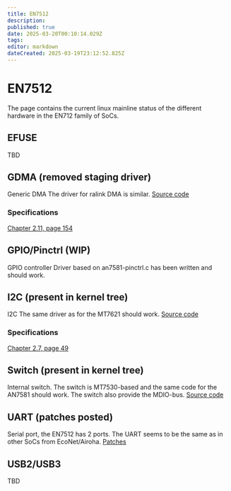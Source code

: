 ```yaml
---
title: EN7512
description: 
published: true
date: 2025-03-20T00:10:14.029Z
tags: 
editor: markdown
dateCreated: 2025-03-19T23:12:52.825Z
---
```


# EN7512
The page contains the current linux mainline status of the different hardware in the EN712 family of SoCs.


## EFUSE
TBD

## GDMA (removed staging driver)
Generic DMA
The driver for ralink DMA is similar.
[Source code](https://web.git.kernel.org/pub/scm/linux/kernel/git/stable/linux.git/tree/drivers/staging/ralink-gdma/ralink-gdma.c?h=v5.4.291)

### Specifications
[Chapter 2.11, page 154](http://gw.stasoft.net/share/nts/datasheets/MT7621_ProgrammingGuide_Preliminary_Platform.pdf) 


## GPIO/Pinctrl (WIP)
GPIO controller
Driver based on an7581-pinctrl.c has been written and should work.


## I2C (present in kernel tree)
I2C
The same driver as for the MT7621 should work.
[Source code](https://web.git.kernel.org/pub/scm/linux/kernel/git/stable/linux.git/tree/drivers/i2c/busses/i2c-mt7621.c?h=v6.13.7)

### Specifications
[Chapter 2.7, page 49](http://gw.stasoft.net/share/nts/datasheets/MT7621_ProgrammingGuide_Preliminary_Platform.pdf) 

## Switch (present in kernel tree)
Internal switch.
The switch is MT7530-based and the same code for the AN7581 should work. The switch also provide the MDIO-bus.
[Source code](https://web.git.kernel.org/pub/scm/linux/kernel/git/stable/linux.git/tree/drivers/net/dsa/mt7530-mmio.c)


## UART (patches posted)
Serial port, the EN7512 has 2 ports.
The UART seems to be the same as in other SoCs from EcoNet/Airoha.
[Patches](https://www.spinics.net/lists/devicetree/msg772090.html)


## USB2/USB3
TBD
